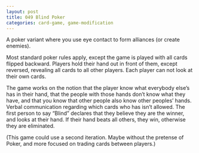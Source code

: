 ```yaml
---
layout: post
title: 049 Blind Poker
categories: card-game, game-modification
---
```

A poker variant where you use eye contact to form alliances (or create enemies).

Most standard poker rules apply, except the game is played with all cards flipped backward. Players hold their hand out in front of them, except reversed, revealing all cards to all other players.  Each player can not look at their own cards. 

The game works on the notion that the player know what everybody else’s has in their hand, that the people with those hands don’t know what they have, and that you know that other people also know other peoples’ hands.  Verbal communication regarding which cards who has isn’t allowed.  The first person to say “Blind” declares that they believe they are the winner, and looks at their hand.  If their hand beats all others, they win, otherwise they are eliminated.

(This game could use a second iteration.  Maybe without the pretense of Poker, and more focused on trading cards between players.)

